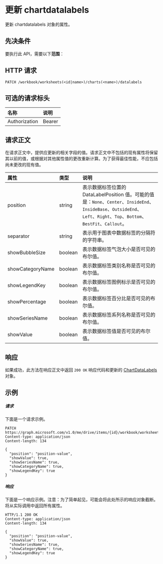 # <a name="update-chartdatalabels"></a>更新 chartdatalabels

更新 chartdatalabels 对象的属性。
## <a name="prerequisites"></a>先决条件
要执行此 API，需要以下**范围**： 
## <a name="http-request"></a>HTTP 请求
<!-- { "blockType": "ignored" } -->
```http
PATCH /workbook/worksheets(<id|name>)/charts(<name>)/datalabels
```
## <a name="optional-request-headers"></a>可选的请求标头
| 名称       | 说明|
|:-----------|:-----------|
| Authorization  | Bearer <code>|


## <a name="request-body"></a>请求正文
在请求正文中，提供应更新的相关字段的值。请求正文中不包括的现有属性将保留其以前的值，或根据对其他属性值的更改重新计算。为了获得最佳性能，不应包括尚未更改的现有值。

| 属性       | 类型    |说明|
|:---------------|:--------|:----------|
|position|string|表示数据标签位置的 DataLabelPosition 值。可能的值是：`None`、`Center`、`InsideEnd`、`InsideBase`、`OutsideEnd`、`Left`、`Right`、`Top`、`Bottom`、`BestFit`、`Callout`。|
|separator|string|表示用于图表中数据标签的分隔符的字符串。|
|showBubbleSize|boolean|表示数据标签气泡大小是否可见的布尔值。|
|showCategoryName|boolean|表示数据标签类别名称是否可见的布尔值。|
|showLegendKey|boolean|表示数据标签图例标示是否可见的布尔值。|
|showPercentage|boolean|表示数据标签百分比是否可见的布尔值。|
|showSeriesName|boolean|表示数据标签系列名称是否可见的布尔值。|
|showValue|boolean|表示数据标签值是否可见的布尔值。|

## <a name="response"></a>响应
如果成功，此方法在响应正文中返回 `200 OK` 响应代码和更新的 [ChartDataLabels](../resources/chartdatalabels.md) 对象。
## <a name="example"></a>示例
##### <a name="request"></a>请求
下面是一个请求示例。
<!-- {
  "blockType": "request",
  "name": "update_chartdatalabels"
}-->
```http
PATCH https://graph.microsoft.com/v1.0/me/drive/items/{id}/workbook/worksheets(<id|name>)/charts(<name>)/datalabels
Content-type: application/json
Content-length: 134

{
  "position": "position-value",
  "showValue": true,
  "showSeriesName": true,
  "showCategoryName": true,
  "showLegendKey": true
}
```
##### <a name="response"></a>响应
下面是一个响应示例。注意：为了简单起见，可能会将此处所示的响应对象截断。将从实际调用中返回所有属性。
<!-- {
  "blockType": "response",
  "truncated": true,
  "@odata.type": "microsoft.graph.chartDataLabels"
} -->
```http
HTTP/1.1 200 OK
Content-type: application/json
Content-length: 134

{
  "position": "position-value",
  "showValue": true,
  "showSeriesName": true,
  "showCategoryName": true,
  "showLegendKey": true
}
```

<!-- uuid: 8fcb5dbc-d5aa-4681-8e31-b001d5168d79
2015-10-25 14:57:30 UTC -->
<!-- {
  "type": "#page.annotation",
  "description": "Update chartdatalabels",
  "keywords": "",
  "section": "documentation",
  "tocPath": ""
}-->